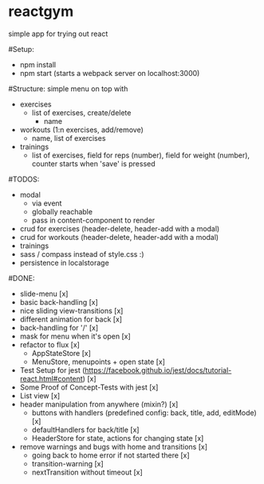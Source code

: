 reactgym
========

simple app for trying out react

#Setup:
* npm install
* npm start (starts a webpack server on localhost:3000)

#Structure:
simple menu on top with
* exercises
    * list of exercises, create/delete
        * name
* workouts (1:n exercises, add/remove)
    * name, list of exercises
* trainings
    * list of exercises, field for reps (number), field for weight (number), counter starts when 'save' is pressed

#TODOS:
* modal
    * via event
    * globally reachable
    * pass in content-component to render
* crud for exercises (header-delete, header-add with a modal)
* crud for workouts (header-delete, header-add with a modal)
* trainings
* sass / compass instead of style.css :)
* persistence in localstorage

#DONE:
* slide-menu [x]
* basic back-handling [x]
* nice sliding view-transitions [x]
* different animation for back [x]
* back-handling for '/' [x]
* mask for menu when it's open [x]
* refactor to flux [x]
    * AppStateStore [x]
    * MenuStore, menupoints + open state [x]
* Test Setup for jest (https://facebook.github.io/jest/docs/tutorial-react.html#content) [x]
* Some Proof of Concept-Tests with jest [x]
* List view [x]
* header manipulation from anywhere (mixin?) [x]
    * buttons with handlers (predefined config: back, title, add, editMode) [x]
    * defaultHandlers for back/title [x]
    * HeaderStore for state, actions for changing state [x]
* remove warnings and bugs with home and transitions [x]
    * going back to home error if not started there [x]
    * transition-warning [x]
    * nextTransition without timeout [x]
